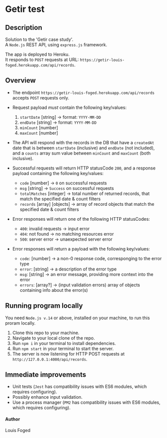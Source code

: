 # Getir test

## Description

Solution to the 'Getir case study'.  
A `Node.js` REST API, using `express.js` framework.

The app is deployed to Heroku.  
It responds to `POST` requests at URL: `https://getir-louis-foged.herokuapp.com/api/records`. 

## Overview

-   The endpoint `https://getir-louis-foged.herokuapp.com/api/records` accepts `POST` requests only.

-   Request payload *must* contain the following key/values:
    1.  `startDate` [string] -> format: `YYYY-MM-DD`
    2.  `endDate` [string] -> format: `YYYY-MM-DD`
    3.  `minCount` [number]
    4.  `maxCount` [number]

-   The API will respond with the records in the DB that have a `createdAt` date that is between `startDate` (inclusive) and `endDate` (not included), and a `counts` array sum value between `minCount` and `maxCount` (both inclusive).

-   Successful requests will return HTTP statusCode `200`, and a response payload containing the following key/values:
    -  `code` [number] -> `0` on successful requests
    -  `msg` [string] -> `Success` on successful requests
    -  `totalMatches` [integer] -> total number of returned records, that match the specified date & count filters
    -  `records` [array] [objects] -> array of record objects that match the specified date & count filters

-   Error responses will return one of the following HTTP statusCodes:
    -  `400`: invalid requests -> input error
    -  `404`: not found -> no matching resources error
    -  `500`: server error -> unaexpected server error

-   Error responses will return a payload with the following key/values:
    -  `code`: [number] -> a non-0 response code, corresponging to the error type
    -  `error`: [string] -> a description of the error type
    -  `msg`: [string] -> an error message, providing more context into the error
    -  `errors`: [array?] -> (input validation errors) array of objects containing info about the error(s)

## Running program locally

You need `Node.js v.14` or above, installed on your machine, to run this proram locally.

1. Clone this repo to your machine.
2. Navigate to your local clone of the repo.
3. Run `npm i` in your terminal to install dependencies.
4. Run `npm start` in your terminal to start the server.
5. The server is now listening for HTTP POST requests at `http://127.0.0.1:4000/api/records`.

## Immediate improvements

-   Unit tests (`Jest` has compatibility issues with ES6 modules, which requires configuring).
-   Possibly enhance input validation.
-   Use a process manager (`PM2` has compatibility issues with ES6 modules, which requires configuring).

#### Author

Louis Foged

